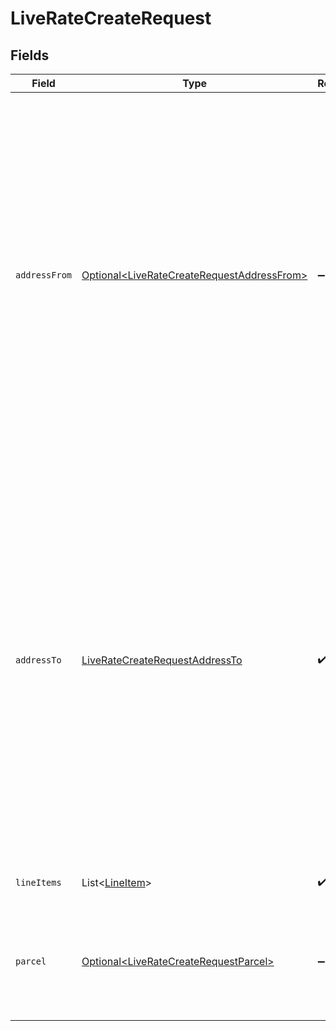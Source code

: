 # LiveRateCreateRequest


## Fields

| Field                                                                                                                                                                                                                                                                         | Type                                                                                                                                                                                                                                                                          | Required                                                                                                                                                                                                                                                                      | Description                                                                                                                                                                                                                                                                   | Example                                                                                                                                                                                                                                                                       |
| ----------------------------------------------------------------------------------------------------------------------------------------------------------------------------------------------------------------------------------------------------------------------------- | ----------------------------------------------------------------------------------------------------------------------------------------------------------------------------------------------------------------------------------------------------------------------------- | ----------------------------------------------------------------------------------------------------------------------------------------------------------------------------------------------------------------------------------------------------------------------------- | ----------------------------------------------------------------------------------------------------------------------------------------------------------------------------------------------------------------------------------------------------------------------------- | ----------------------------------------------------------------------------------------------------------------------------------------------------------------------------------------------------------------------------------------------------------------------------- |
| `addressFrom`                                                                                                                                                                                                                                                                 | [Optional\<LiveRateCreateRequestAddressFrom>](../../models/components/LiveRateCreateRequestAddressFrom.md)                                                                                                                                                                    | :heavy_minus_sign:                                                                                                                                                                                                                                                            | The sender address, which includes your name, company name, street address, city, state, zip code, <br/>country, phone number, and email address (strings). Special characters should not be included in <br/>any address element, especially name, company, and email.       |                                                                                                                                                                                                                                                                               |
| `addressTo`                                                                                                                                                                                                                                                                   | [LiveRateCreateRequestAddressTo](../../models/components/LiveRateCreateRequestAddressTo.md)                                                                                                                                                                                   | :heavy_check_mark:                                                                                                                                                                                                                                                            | The recipient address, which includes the recipient's name, company name, street address, city, state, zip code, <br/>country, phone number, and email address (strings). Special characters should not be included in <br/>any address element, especially name, company, and email. |                                                                                                                                                                                                                                                                               |
| `lineItems`                                                                                                                                                                                                                                                                   | List\<[LineItem](../../models/components/LineItem.md)>                                                                                                                                                                                                                        | :heavy_check_mark:                                                                                                                                                                                                                                                            | Array of Line Item objects                                                                                                                                                                                                                                                    |                                                                                                                                                                                                                                                                               |
| `parcel`                                                                                                                                                                                                                                                                      | [Optional\<LiveRateCreateRequestParcel>](../../models/components/LiveRateCreateRequestParcel.md)                                                                                                                                                                              | :heavy_minus_sign:                                                                                                                                                                                                                                                            | Object ID for an existing User Parcel Template OR a fully formed Parcel object.                                                                                                                                                                                               | 5df144dca289442cv7a06                                                                                                                                                                                                                                                         |